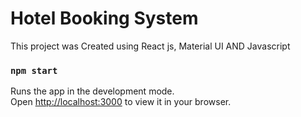 # Hotel Booking System 

This project was Created using React js, Material UI AND Javascript


### `npm start`

Runs the app in the development mode.\
Open [http://localhost:3000](http://localhost:3000) to view it in your browser.
